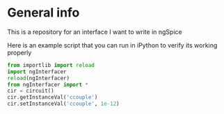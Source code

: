 # General info
This is a repository for an interface I want to write in ngSpice


Here is an example script that you can run in iPython to verify its working properly

```python
from importlib import reload
import ngInterfacer
reload(ngInterfacer)
from ngInterfacer import *
cir = circuit()
cir.getInstanceVal('ccouple')
cir.setInstanceVal('ccouple', 1e-12)
```
